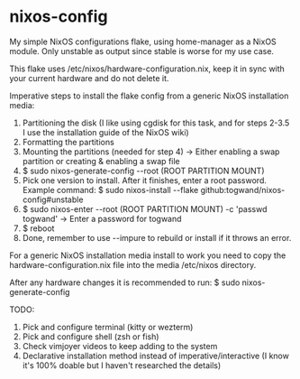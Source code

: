 # nixos-config

My simple NixOS configurations flake, using home-manager as a NixOS module. Only unstable as output since stable is worse for my use case.

This flake uses /etc/nixos/hardware-configuration.nix, keep it in sync with your current hardware and do not delete it.



Imperative steps to install the flake config from a generic NixOS installation media:

1. Partitioning the disk (I like using cgdisk for this task, and for steps 2-3.5 I use the installation guide of the NixOS wiki)
2. Formatting the partitions
3. Mounting the partitions (needed for step 4) -> Either enabling a swap partition or creating & enabling a swap file
4. $ sudo nixos-generate-config --root (ROOT PARTITION MOUNT)
5. Pick one version to install. After it finishes, enter a root password. Example command: $ sudo nixos-install --flake github:togwand/nixos-config#unstable
6. $ sudo nixos-enter --root (ROOT PARTITION MOUNT) -c 'passwd togwand' -> Enter a password for togwand
7. $ reboot
8. Done, remember to use --impure to rebuild or install if it throws an error. 


For a generic NixOS installation media install to work you need to copy the hardware-configuration.nix file into the media /etc/nixos directory.

After any hardware changes it is recommended to run: $ sudo nixos-generate-config



TODO:

1. Pick and configure terminal (kitty or wezterm)
2. Pick and configure shell (zsh or fish)
3. Check vimjoyer videos to keep adding to the system
4. Declarative installation method instead of imperative/interactive (I know it's 100% doable but I haven't researched the details)
